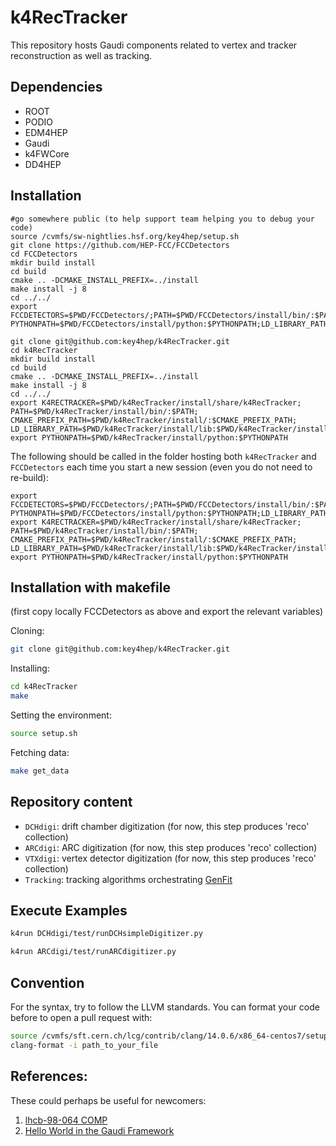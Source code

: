# k4RecTracker

This repository hosts Gaudi components related to vertex and tracker reconstruction as well as tracking.

## Dependencies

* ROOT
* PODIO
* EDM4HEP
* Gaudi
* k4FWCore
* DD4HEP

## Installation
```
#go somewhere public (to help support team helping you to debug your code)
source /cvmfs/sw-nightlies.hsf.org/key4hep/setup.sh
git clone https://github.com/HEP-FCC/FCCDetectors
cd FCCDetectors
mkdir build install
cd build
cmake .. -DCMAKE_INSTALL_PREFIX=../install
make install -j 8
cd ../../
export FCCDETECTORS=$PWD/FCCDetectors/;PATH=$PWD/FCCDetectors/install/bin/:$PATH;CMAKE_PREFIX_PATH=$PWD/FCCDetectors/install/:$CMAKE_PREFIX_PATH;LD_LIBRARY_PATH=$PWD/FCCDetectors/install/lib:$LD_LIBRARY_PATH;export PYTHONPATH=$PWD/FCCDetectors/install/python:$PYTHONPATH;LD_LIBRARY_PATH=$PWD/FCCDetectors/install/lib64:$LD_LIBRARY_PATH

git clone git@github.com:key4hep/k4RecTracker.git
cd k4RecTracker
mkdir build install
cd build
cmake .. -DCMAKE_INSTALL_PREFIX=../install
make install -j 8
cd ../../
export K4RECTRACKER=$PWD/k4RecTracker/install/share/k4RecTracker; PATH=$PWD/k4RecTracker/install/bin/:$PATH; CMAKE_PREFIX_PATH=$PWD/k4RecTracker/install/:$CMAKE_PREFIX_PATH; LD_LIBRARY_PATH=$PWD/k4RecTracker/install/lib:$PWD/k4RecTracker/install/lib64:$LD_LIBRARY_PATH; export PYTHONPATH=$PWD/k4RecTracker/install/python:$PYTHONPATH
```

The following should be called in the folder hosting both `k4RecTracker` and `FCCDetectors` each time you start a new session (even you do not need to re-build): 
```
export FCCDETECTORS=$PWD/FCCDetectors/;PATH=$PWD/FCCDetectors/install/bin/:$PATH;CMAKE_PREFIX_PATH=$PWD/FCCDetectors/install/:$CMAKE_PREFIX_PATH;LD_LIBRARY_PATH=$PWD/FCCDetectors/install/lib:$LD_LIBRARY_PATH;export PYTHONPATH=$PWD/FCCDetectors/install/python:$PYTHONPATH;LD_LIBRARY_PATH=$PWD/FCCDetectors/install/lib64:$LD_LIBRARY_PATH
export K4RECTRACKER=$PWD/k4RecTracker/install/share/k4RecTracker; PATH=$PWD/k4RecTracker/install/bin/:$PATH; CMAKE_PREFIX_PATH=$PWD/k4RecTracker/install/:$CMAKE_PREFIX_PATH; LD_LIBRARY_PATH=$PWD/k4RecTracker/install/lib:$PWD/k4RecTracker/install/lib64:$LD_LIBRARY_PATH; export PYTHONPATH=$PWD/k4RecTracker/install/python:$PYTHONPATH
```

## Installation with makefile
(first copy locally FCCDetectors as above and export the relevant variables)

Cloning:

```bash
git clone git@github.com:key4hep/k4RecTracker.git
```

Installing:

```bash
cd k4RecTracker
make
```

Setting the environment:

```bash
source setup.sh
```

Fetching data:

```bash
make get_data
```

## Repository content

* `DCHdigi`: drift chamber digitization (for now, this step produces 'reco' collection)
* `ARCdigi`: ARC digitization (for now, this step produces 'reco' collection)
* `VTXdigi`: vertex detector digitization (for now, this step produces 'reco' collection)
* `Tracking`: tracking algorithms orchestrating [GenFit](https://github.com/GenFit/GenFit)

## Execute Examples 

```bash
k4run DCHdigi/test/runDCHsimpleDigitizer.py
```

```bash
k4run ARCdigi/test/runARCdigitizer.py
```

## Convention

For the syntax, try to follow the LLVM standards. You can format your code before to open a pull request with:

```bash
source /cvmfs/sft.cern.ch/lcg/contrib/clang/14.0.6/x86_64-centos7/setup.sh
clang-format -i path_to_your_file
```

## References:

These could perhaps be useful for newcomers:
1. [lhcb-98-064 COMP](https://cds.cern.ch/record/691746/files/lhcb-98-064.pdf)
2. [Hello World in the Gaudi Framework](https://lhcb.github.io/DevelopKit/02a-gaudi-helloworld)

